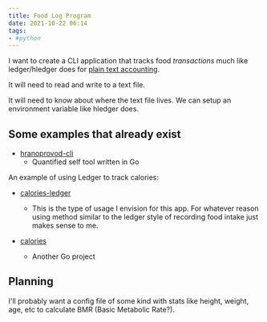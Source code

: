 ```yaml
---
title: Food Log Program
date: 2021-10-22 06:14
tags:
- #python
---
```


I want to create a CLI application that tracks food _transactions_ much like
ledger/hledger does for [plain text accounting](20210905094858-plain-text-accounting.md).

It will need to read and write to a text file. 

It will need to know about where the text file lives. We can setup an
environment variable like hledger does.

## Some examples that already exist

* [hranoprovod-cli](https://github.com/aquilax/hranoprovod-cli)
  + Quantified self tool written in Go

An example of using Ledger to track calories:

* [calories-ledger](https://github.com/rcaputo/calories-ledger)
  + This is the type of usage I envision for this app. For whatever reason using
    method similar to the ledger style of recording food intake just makes sense
    to me.

* [calories](https://github.com/zupzup/calories)
  + Another Go project

## Planning

I'll probably want a config file of some kind with stats like height, weight,
age, etc to calculate BMR (Basic Metabolic Rate?).


